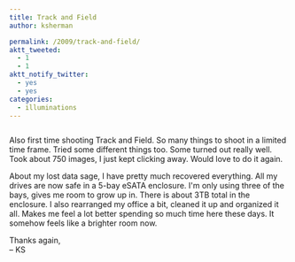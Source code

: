 ```yaml
---
title: Track and Field
author: ksherman

permalink: /2009/track-and-field/
aktt_tweeted:
  - 1
  - 1
aktt_notify_twitter:
  - yes
  - yes
categories:
  - illuminations
---
```

<p style="text-align: center;">
  <img class="aligncenter" src="https://s3-us-west-2.amazonaws.com/assets.kshermphoto.com/2009PostsImages/April/10/HononegahTrack-01.jpg" alt="" /><br /> <img src="https://s3-us-west-2.amazonaws.com/assets.kshermphoto.com/2009PostsImages/April/10/HononegahTrack-02.jpg" alt="" /><br /> <img src="https://s3-us-west-2.amazonaws.com/assets.kshermphoto.com/2009PostsImages/April/10/HononegahTrack-03.jpg" alt="" /><br /> <img src="https://s3-us-west-2.amazonaws.com/assets.kshermphoto.com/2009PostsImages/April/10/HononegahTrack-04.jpg" alt="" /><br /> <img src="https://s3-us-west-2.amazonaws.com/assets.kshermphoto.com/2009PostsImages/April/10/HononegahTrack-06.jpg" alt="" /><br /> <img src="https://s3-us-west-2.amazonaws.com/assets.kshermphoto.com/2009PostsImages/April/10/HononegahTrack-07.jpg" alt="" /><br /> <img src="https://s3-us-west-2.amazonaws.com/assets.kshermphoto.com/2009PostsImages/April/10/HononegahTrack-08.jpg" alt="" /><br /> <img src="https://s3-us-west-2.amazonaws.com/assets.kshermphoto.com/2009PostsImages/April/10/HononegahTrack-09.jpg" alt="" /><br /> <img src="https://s3-us-west-2.amazonaws.com/assets.kshermphoto.com/2009PostsImages/April/10/HononegahTrack-10.jpg" alt="" /><br /> <img src="https://s3-us-west-2.amazonaws.com/assets.kshermphoto.com/2009PostsImages/April/10/HononegahTrack-11.jpg" alt="" />
</p>

Also first time shooting Track and Field. So many things to shoot in a limited time frame. Tried some different things too. Some turned out really well. Took about 750 images, I just kept clicking away. Would love to do it again.

About my lost data sage, I have pretty much recovered everything. All my drives are now safe in a 5-bay eSATA enclosure. I'm only using three of the bays, gives me room to grow up in. There is about 3TB total in the enclosure. I also rearranged my office a bit, cleaned it up and organized it all. Makes me feel a lot better spending so much time here these days. It somehow feels like a brighter room now.

Thanks again,  
– KS